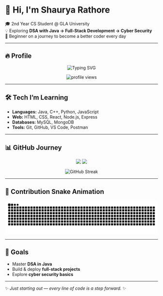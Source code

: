 # 👋 Hi, I'm Shaurya Rathore  

🎓 2nd Year CS Student @ GLA University  
💡 Exploring **DSA with Java → Full-Stack Development → Cyber Security**  
🚀 Beginner on a journey to become a better coder every day  

---

## 🔥 Profile

<p align="center">
  <!-- Typing animation -->
  <img src="https://readme-typing-svg.herokuapp.com?font=Fira+Code&size=25&pause=1000&color=36BCF7&center=true&vCenter=true&width=600&lines=Hi+%F0%9F%91%8B%2C+I'm+Shaurya+Rathore;CS+Student+%40+GLA+University;DSA+%7C+Full-Stack+%7C+Cyber+Security;Always+Learning+New+Things" alt="Typing SVG" />
</p>

<p align="center">
  <!-- Visitor counter -->
  <img src="https://komarev.com/ghpvc/?username=shauryaplayer1&label=Profile+Views&color=36BCF7&style=for-the-badge" alt="profile views" />
</p>

---

## 🛠 Tech I’m Learning
- **Languages:** Java, C++, Python, JavaScript  
- **Web:** HTML, CSS, React, Node.js, Express  
- **Databases:** MySQL, MongoDB  
- **Tools:** Git, GitHub, VS Code, Postman  

---

## 📊 GitHub Journey  

<p align="center">
  <img src="https://github-readme-stats.vercel.app/api?username=shauryaplayer1&show_icons=true&theme=tokyonight" height="160"/>
  <img src="https://github-readme-stats.vercel.app/api/top-langs/?username=shauryaplayer1&layout=compact&theme=tokyonight" height="160"/>
</p>

<p align="center">
  <img src="https://streak-stats.demolab.com?user=shauryaplayer1&theme=tokyonight&date_format=M%20j%5B,%20Y%5D" alt="GitHub Streak"/>
</p>

---

## 🐍 Contribution Snake Animation
![snake gif](https://github.com/shauryaplayer1/shauryaplayer1/blob/output/github-contribution-grid-snake.svg)

---

## 🎯 Goals
- Master **DSA in Java**  
- Build & deploy **full-stack projects**  
- Explore **cyber security basics**  

---

✨ *Just starting out — every line of code is a step forward.* ✨

